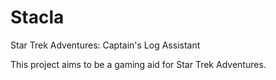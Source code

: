 # Stacla
Star Trek Adventures: Captain's Log Assistant

This project aims to be a gaming aid for Star Trek Adventures.